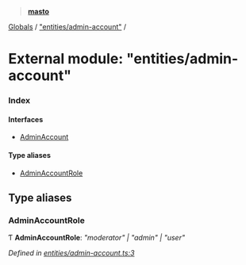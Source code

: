 > **[masto](../README.md)**

[Globals](../globals.md) / ["entities/admin-account"](_entities_admin_account_.md) /

# External module: "entities/admin-account"

### Index

#### Interfaces

* [AdminAccount](../interfaces/_entities_admin_account_.adminaccount.md)

#### Type aliases

* [AdminAccountRole](_entities_admin_account_.md#adminaccountrole)

## Type aliases

###  AdminAccountRole

Ƭ **AdminAccountRole**: *"moderator" | "admin" | "user"*

*Defined in [entities/admin-account.ts:3](https://github.com/neet/masto.js/blob/aaa534e/src/entities/admin-account.ts#L3)*